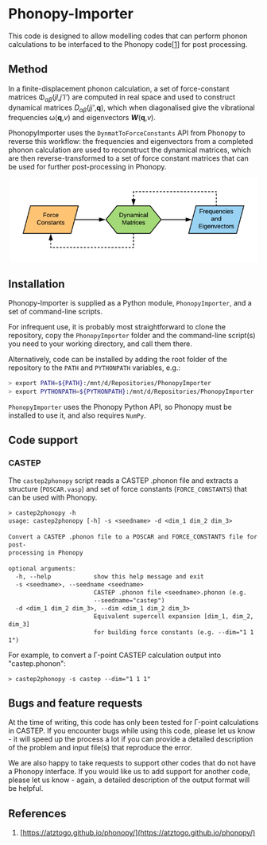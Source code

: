 # Phonopy-Importer


This code is designed to allow modelling codes that can perform phonon calculations to be interfaced to the Phonopy code[<a href="#Ref1">1</a>] for post processing.


## Method

In a finite-displacement phonon calculation, a set of force-constant matrices &Phi;<sub><i>&alpha;&beta;</i></sub>(<i>jl</i>,<i>j'l'</i>) are computed in real space and used to construct dynamical matrices <i>D<sub>&alpha;&beta;</sub></i>(<i>jj'</i>,<b>q</b>), which when diagonalised give the vibrational frequencies &omega;(<b>q</b>,<i>v</i>) and eigenvectors <i><b>W</b></i>(<b>q</b>,<i>v</i>).

PhonopyImporter uses the `DynmatToForceConstants` API from Phonopy to reverse this workflow: the frequencies and eigenvectors from a completed phonon calculation are used to reconstruct the dynamical matrices, which are then reverse-transformed to a set of force constant matrices that can be used for further post-processing in Phonopy.

<p align="center">
    <img src="FlowDiagram.png" alt="FlowDiagram.png" width="500" />
</p>


## Installation

Phonopy-Importer is supplied as a Python module, `PhonopyImporter`, and a set of command-line scripts.

For infrequent use, it is probably most straightforward to clone the repository, copy the `PhonopyImporter` folder and the command-line script(s) you need to your working directory, and call them there.

Alternatively, code can be installed by adding the root folder of the repository to the `PATH` and `PYTHONPATH` variables, e.g.:

```bash
> export PATH=${PATH}:/mnt/d/Repositories/PhonopyImporter
> export PYTHONPATH=${PYTHONPATH}:/mnt/d/Repositories/PhonopyImporter
```

`PhonopyImporter` uses the Phonopy Python API, so Phonopy must be installed to use it, and also requires `NumPy`.


## Code support

### CASTEP

The `castep2phonopy` script reads a CASTEP .phonon file and extracts a structure (`POSCAR.vasp`) and set of force constants (`FORCE_CONSTANTS`) that can be used with Phonopy.

```
> castep2phonopy -h
usage: castep2phonopy [-h] -s <seedname> -d <dim_1 dim_2 dim_3>

Convert a CASTEP .phonon file to a POSCAR and FORCE_CONSTANTS file for post-
processing in Phonopy

optional arguments:
  -h, --help            show this help message and exit
  -s <seedname>, --seedname <seedname>
                        CASTEP .phonon file <seedname>.phonon (e.g.
                        --seedname="castep")
  -d <dim_1 dim_2 dim_3>, --dim <dim_1 dim_2 dim_3>
                        Equivalent supercell expansion [dim_1, dim_2, dim_3]
                        for building force constants (e.g. --dim="1 1 1")
```

For example, to convert a &Gamma;-point CASTEP calculation output into "castep.phonon":

```
> castep2phonopy -s castep --dim="1 1 1"
```


## Bugs and feature requests

At the time of writing, this code has only been tested for &Gamma;-point calculations in CASTEP.
If you encounter bugs while using this code, please let us know - it will speed up the process a lot if you can provide a detailed description of the problem and input file(s) that reproduce the error.

We are also happy to take requests to support other codes that do not have a Phonopy interface.
If you would like us to add support for another code, please let us know - again, a detailed description of the output format will be helpful.


## References

1. <a name="Ref1"></a> [https://atztogo.github.io/phonopy/](https://atztogo.github.io/phonopy/)